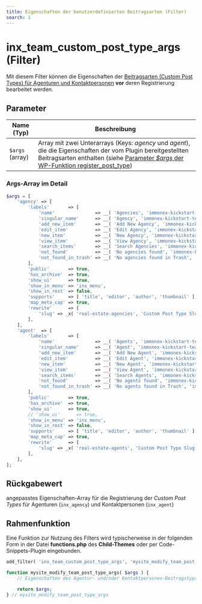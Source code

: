 ```yaml
---
title: Eigenschaften der benutzerdefinierten Beitragsarten (Filter)
search: 1
---
```


# inx_team_custom_post_type_args (Filter)

Mit diesem Filter können die Eigenschaften der [Beitragsarten (Custom Post Types) für Agenturen und Kontaktpersonen](../beitragsarten.html) **vor** deren Registrierung bearbeitet werden.

## Parameter

| Name (Typ) | Beschreibung |
| ---------- | ------------ |
| `$args` (array) | Array mit zwei Unterarrays (Keys: *agency* und *agent*), die die Eigenschaften der vom Plugin bereitgestellten Beitragsarten enthalten (siehe [Parameter *$args* der WP-Funktion register_post_type](https://developer.wordpress.org/reference/functions/register_post_type/#parameters)) |

### Args-Array im Detail

```php
$args = [
	'agency' => [
		'labels'       => [
			'name'               => __( 'Agencies', 'immonex-kickstart-team' ),
			'singular_name'      => __( 'Agency', 'immonex-kickstart-team' ),
			'add_new_item'       => __( 'Add New Agency', 'immonex-kickstart-team' ),
			'edit_item'          => __( 'Edit Agency', 'immonex-kickstart-team' ),
			'new_item'           => __( 'New Agency', 'immonex-kickstart-team' ),
			'view_item'          => __( 'View Agency', 'immonex-kickstart-team' ),
			'search_items'       => __( 'Search Agencies', 'immonex-kickstart-team' ),
			'not_found'          => __( 'No agencies found', 'immonex-kickstart-team' ),
			'not_found_in_trash' => __( 'No agencies found in Trash', 'immonex-kickstart-team' ),
		],
		'public'       => true,
		'has_archive'  => true,
		'show_ui'      => true,
		'show_in_menu' => 'inx_menu',
		'show_in_rest' => false,
		'supports'     => [ 'title', 'editor', 'author', 'thumbnail' ],
		'map_meta_cap' => true,
		'rewrite'      => [
			'slug' => _x( 'real-estate-agencies', 'Custom Post Type Slug (plural only!)', 'immonex-kickstart-team' ),
		],
	],
	'agent'  => [
		'labels'       => [
			'name'               => __( 'Agents', 'immonex-kickstart-team' ),
			'singular_name'      => __( 'Agent', 'immonex-kickstart-team' ),
			'add_new_item'       => __( 'Add New Agent', 'immonex-kickstart-team' ),
			'edit_item'          => __( 'Edit Agent', 'immonex-kickstart-team' ),
			'new_item'           => __( 'New Agent', 'immonex-kickstart-team' ),
			'view_item'          => __( 'View Agent', 'immonex-kickstart-team' ),
			'search_items'       => __( 'Search Agents', 'immonex-kickstart-team' ),
			'not_found'          => __( 'No agents found', 'immonex-kickstart-team' ),
			'not_found_in_trash' => __( 'No agents found in Trash', 'immonex-kickstart-team' ),
		],
		'public'       => true,
		'has_archive'  => true,
		'show_ui'      => true,
		// 'show_ui'      => true,
		'show_in_menu' => 'inx_menu',
		'show_in_rest' => false,
		'supports'     => [ 'title', 'editor', 'author', 'thumbnail' ],
		'map_meta_cap' => true,
		'rewrite'      => [
			'slug' => _x( 'real-estate-agents', 'Custom Post Type Slug (plural only!)', 'immonex-kickstart-team' ),
		],
	],
];
```

## Rückgabewert

angepasstes Eigenschaften-Array für die Registrierung der <i>Custom Post Types</i> für Agenturen (`inx_agency`) und Kontaktpersonen (`inx_agent`)

## Rahmenfunktion

Eine Funktion zur Nutzung des Filters wird typischerweise in der folgenden Form in der Datei **functions.php** des **Child-Themes** oder per Code-Snippets-Plugin eingebunden.

```php
add_filter( 'inx_team_custom_post_type_args', 'mysite_modify_team_post_type_args' );

function mysite_modify_team_post_type_args( $args ) {
	// Eigenschaften des Agentur- und/oder Kontaktpersonen-Beitragstyps im Array $args anpassen...

	return $args;
} // mysite_modify_team_post_type_args
```
